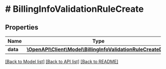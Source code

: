 # # BillingInfoValidationRuleCreate

## Properties

Name | Type | Description | Notes
------------ | ------------- | ------------- | -------------
**data** | [**\OpenAPI\Client\Model\BillingInfoValidationRuleCreateData**](BillingInfoValidationRuleCreateData.md) |  |

[[Back to Model list]](../../README.md#models) [[Back to API list]](../../README.md#endpoints) [[Back to README]](../../README.md)
